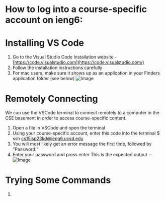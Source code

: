 # How to log into a course-specific account on ieng6:
# Installing VS Code
  1) Go to the Visual Studio Code Installation website - [https://code.visualstudio.com](https://code.visualstudio.com/)
  2) Follow the installation instructions carefully 
  3) For mac users, make sure it shows up as an application in your Finders application folder (see below)
  ![Image](http://url/VSCodeApplications.png)
# Remotely Connecting  
  We can use the VSCode terminal to connect remotely to a computer in the CSE basement in order to access course-specific content.
  1) Open a file in VSCode and open the terminal 
  2) Using your course-specific account, enter this code into the terminal
    $ ssh cs15lsp23kd@ieng6.ucsd.edu
  3) You will most likely get an error message the first time, followed by "Password:"
  4) Enter your password and press enter
  This is the expected output -- ![Image](http://url/afterpassword.png)
# Trying Some Commands
  1)
